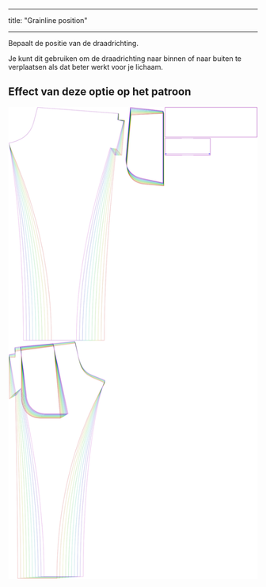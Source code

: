 - - -
title: "Grainline position"
- - -

Bepaalt de positie van de draadrichting.

Je kunt dit gebruiken om de draadrichting naar binnen of naar buiten te verplaatsen als dat beter werkt voor je lichaam.

## Effect van deze optie op het patroon

![Deze afbeelding toont het effect van deze optie door meerdere varianten die een andere waarde hebben voor deze optie te vervangen](paco_grainlineposition_sample.svg "Effect of this option on the pattern")
